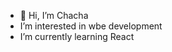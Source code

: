 - 👋 Hi, I’m Chacha
- I’m interested in wbe development
- I’m currently learning React


<!---
MwitaChacha/MwitaChacha is a ✨ special ✨ repository because its `README.md` (this file) appears on your GitHub profile.
You can click the Preview link to take a look at your changes.
--->
